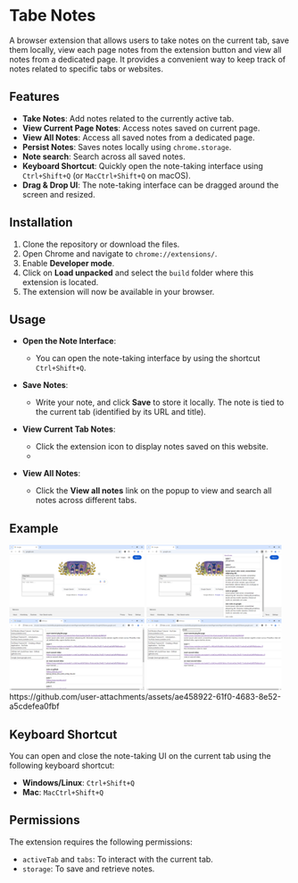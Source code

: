 # Tabe Notes

A browser extension that allows users to take notes on the current tab, save them locally, view each page notes from the extension button and view all notes from a dedicated page. It provides a convenient way to keep track of notes related to specific tabs or websites.

## Features

- **Take Notes**: Add notes related to the currently active tab.
- **View Current Page Notes**: Access notes saved on current page.
- **View All Notes**: Access all saved notes from a dedicated page.
- **Persist Notes**: Saves notes locally using `chrome.storage`.
- **Note search**: Search across all saved notes.
- **Keyboard Shortcut**: Quickly open the note-taking interface using `Ctrl+Shift+Q` (or `MacCtrl+Shift+Q` on macOS).
- **Drag & Drop UI**: The note-taking interface can be dragged around the screen and resized.

## Installation

1. Clone the repository or download the files.
2. Open Chrome and navigate to `chrome://extensions/`.
3. Enable **Developer mode**.
4. Click on **Load unpacked** and select the `build` folder where this extension is located.
5. The extension will now be available in your browser.

## Usage

- **Open the Note Interface**: 
  - You can open the note-taking interface by using the shortcut `Ctrl+Shift+Q`.
  
- **Save Notes**:
  - Write your note, and click **Save** to store it locally. The note is tied to the current tab (identified by its URL and title).

- **View Current Tab Notes**:
  - Click the extension icon to display notes saved on this website.
  - 
- **View All Notes**:
  - Click the **View all notes** link on the popup to view and search all notes across different tabs.

## Example
<div>
<img src="screenshots/1.png" width="48%">
<img src="screenshots/2.png" width="48%">
<img src="screenshots/3.png" width="48%">
<img src="screenshots/4.png" width="48%">
</div>
https://github.com/user-attachments/assets/ae458922-61f0-4683-8e52-a5cdefea0fbf


## Keyboard Shortcut

You can open and close the note-taking UI on the current tab using the following keyboard shortcut:
- **Windows/Linux**: `Ctrl+Shift+Q`
- **Mac**: `MacCtrl+Shift+Q`

## Permissions

The extension requires the following permissions:
- `activeTab` and `tabs`: To interact with the current tab.
- `storage`: To save and retrieve notes.
